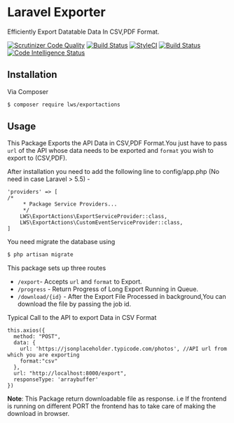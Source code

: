 # Laravel Exporter

Efficiently Export Datatable Data In CSV,PDF Format.

[![Scrutinizer Code Quality](https://scrutinizer-ci.com/g/ladybirdweb/laravel-exporter/badges/quality-score.png?b=develop)](https://scrutinizer-ci.com/g/ladybirdweb/laravel-exporter/?branch=develop)
[![Build Status](https://scrutinizer-ci.com/g/ladybirdweb/laravel-exporter/badges/build.png?b=develop)](https://scrutinizer-ci.com/g/ladybirdweb/laravel-exporter/build-status/develop)
[![StyleCI](https://github.styleci.io/repos/196688771/shield?branch=develop)](https://github.styleci.io/repos/196688771)
[![Build Status](https://travis-ci.org/ladybirdweb/laravel-exporter.svg?branch=develop)](https://travis-ci.org/ladybirdweb/laravel-exporter)
[![Code Intelligence Status](https://scrutinizer-ci.com/g/ladybirdweb/laravel-exporter/badges/code-intelligence.svg?b=develop)](https://scrutinizer-ci.com/code-intelligence)

## Installation

Via Composer

``` bash
$ composer require lws/exportactions
```

## Usage

This Package Exports the API Data in CSV,PDF Format.You just have to pass ```url``` of the API whose data needs to be exported and ```format``` you wish to export to (CSV,PDF).

After installation you need to add the following line to config/app.php (No need in case Laravel > 5.5) -

```
'providers' => [
/*
     * Package Service Providers...
     */
    LWS\ExportActions\ExportServiceProvider::class,
    LWS\ExportActions\CustomEventServiceProvider::class,
]
```

You need migrate the database using

``` bash
$ php artisan migrate
```
This package sets up three routes
* ```/export```- Accepts ```url``` and ```format``` to Export.
* ```/progress``` - Return Progress of Long Export Running in Queue.
* ```/download/{id}``` - After the Export File Processed in background,You can download the file by passing the job id.

Typical Call to the API to export Data in CSV Format

```
this.axios({
  method: "POST",
  data: {
    url: 'https://jsonplaceholder.typicode.com/photos', //API url from which you are exporting
    format:"csv"
  },
  url: "http://localhost:8000/export", 
  responseType: 'arraybuffer'
})
```
__**Note**__: This Package return downloadable file as response. i.e If the frontend is running on different PORT the frontend has to take care of making the download in browser.
